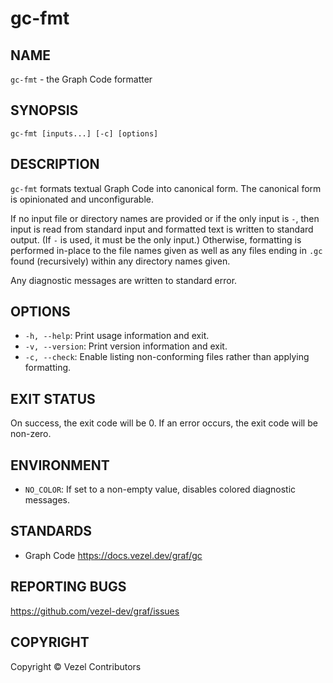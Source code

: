# gc-fmt

## NAME

`gc-fmt` - the Graph Code formatter

## SYNOPSIS

`gc-fmt [inputs...] [-c] [options]`

## DESCRIPTION

`gc-fmt` formats textual Graph Code into canonical form. The canonical form is
opinionated and unconfigurable.

If no input file or directory names are provided or if the only input is `-`,
then input is read from standard input and formatted text is written to standard
output. (If `-` is used, it must be the only input.) Otherwise, formatting is
performed in-place to the file names given as well as any files ending in `.gc`
found (recursively) within any directory names given.

Any diagnostic messages are written to standard error.

## OPTIONS

* `-h, --help`: Print usage information and exit.
* `-v, --version`: Print version information and exit.
* `-c, --check`: Enable listing non-conforming files rather than applying
  formatting.

## EXIT STATUS

On success, the exit code will be 0. If an error occurs, the exit code will be
non-zero.

## ENVIRONMENT

* `NO_COLOR`: If set to a non-empty value, disables colored diagnostic messages.

## STANDARDS

* Graph Code <https://docs.vezel.dev/graf/gc>

## REPORTING BUGS

<https://github.com/vezel-dev/graf/issues>

## COPYRIGHT

Copyright © Vezel Contributors
